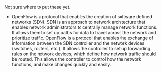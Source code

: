 Not sure where to put these yet.

- OpenFlow is a protocol that enables the creation of software defined networks (SDN). SDN is an approach to network architecture that enables network administrators to centrally manage network functions. It allows them to set up paths for data to travel across the network and prioritize traffic. OpenFlow is a protocol that enables the exchange of information between the SDN controller and the network devices (switches, routers, etc.). It allows the controller to set up forwarding rules on the network devices, which define how network traffic should be routed. This allows the controller to control how the network functions, and make changes quickly and easily.